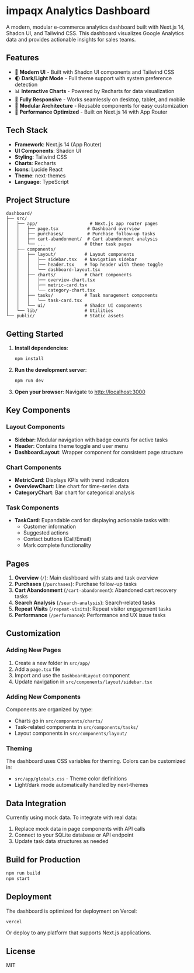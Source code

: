 # impaqx Analytics Dashboard

A modern, modular e-commerce analytics dashboard built with Next.js 14, Shadcn UI, and Tailwind CSS. This dashboard visualizes Google Analytics data and provides actionable insights for sales teams.

## Features

- 🎨 **Modern UI** - Built with Shadcn UI components and Tailwind CSS
- 🌓 **Dark/Light Mode** - Full theme support with system preference detection
- 📊 **Interactive Charts** - Powered by Recharts for data visualization
- 📱 **Fully Responsive** - Works seamlessly on desktop, tablet, and mobile
- 🧩 **Modular Architecture** - Reusable components for easy customization
- 🚀 **Performance Optimized** - Built on Next.js 14 with App Router

## Tech Stack

- **Framework**: Next.js 14 (App Router)
- **UI Components**: Shadcn UI
- **Styling**: Tailwind CSS
- **Charts**: Recharts
- **Icons**: Lucide React
- **Theme**: next-themes
- **Language**: TypeScript

## Project Structure

```
dashboard/
├── src/
│   ├── app/                    # Next.js app router pages
│   │   ├── page.tsx           # Dashboard overview
│   │   ├── purchases/         # Purchase follow-up tasks
│   │   ├── cart-abandonment/  # Cart abandonment analysis
│   │   └── ...               # Other task pages
│   ├── components/
│   │   ├── layout/           # Layout components
│   │   │   ├── sidebar.tsx   # Navigation sidebar
│   │   │   ├── header.tsx    # Top header with theme toggle
│   │   │   └── dashboard-layout.tsx
│   │   ├── charts/           # Chart components
│   │   │   ├── overview-chart.tsx
│   │   │   ├── metric-card.tsx
│   │   │   └── category-chart.tsx
│   │   ├── tasks/            # Task management components
│   │   │   └── task-card.tsx
│   │   └── ui/               # Shadcn UI components
│   └── lib/                  # Utilities
└── public/                   # Static assets
```

## Getting Started

1. **Install dependencies**:
   ```bash
   npm install
   ```

2. **Run the development server**:
   ```bash
   npm run dev
   ```

3. **Open your browser**:
   Navigate to [http://localhost:3000](http://localhost:3000)

## Key Components

### Layout Components

- **Sidebar**: Modular navigation with badge counts for active tasks
- **Header**: Contains theme toggle and user menu
- **DashboardLayout**: Wrapper component for consistent page structure

### Chart Components

- **MetricCard**: Displays KPIs with trend indicators
- **OverviewChart**: Line chart for time-series data
- **CategoryChart**: Bar chart for categorical analysis

### Task Components

- **TaskCard**: Expandable card for displaying actionable tasks with:
  - Customer information
  - Suggested actions
  - Contact buttons (Call/Email)
  - Mark complete functionality

## Pages

1. **Overview** (`/`): Main dashboard with stats and task overview
2. **Purchases** (`/purchases`): Purchase follow-up tasks
3. **Cart Abandonment** (`/cart-abandonment`): Abandoned cart recovery tasks
4. **Search Analysis** (`/search-analysis`): Search-related tasks
5. **Repeat Visits** (`/repeat-visits`): Repeat visitor engagement tasks
6. **Performance** (`/performance`): Performance and UX issue tasks

## Customization

### Adding New Pages

1. Create a new folder in `src/app/`
2. Add a `page.tsx` file
3. Import and use the `DashboardLayout` component
4. Update navigation in `src/components/layout/sidebar.tsx`

### Adding New Components

Components are organized by type:
- Charts go in `src/components/charts/`
- Task-related components in `src/components/tasks/`
- Layout components in `src/components/layout/`

### Theming

The dashboard uses CSS variables for theming. Colors can be customized in:
- `src/app/globals.css` - Theme color definitions
- Light/dark mode automatically handled by next-themes

## Data Integration

Currently using mock data. To integrate with real data:

1. Replace mock data in page components with API calls
2. Connect to your SQLite database or API endpoint
3. Update task data structures as needed

## Build for Production

```bash
npm run build
npm start
```

## Deployment

The dashboard is optimized for deployment on Vercel:

```bash
vercel
```

Or deploy to any platform that supports Next.js applications.

## License

MIT
